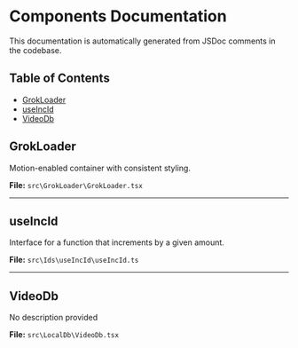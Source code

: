 # Components Documentation

This documentation is automatically generated from JSDoc comments in the codebase.

## Table of Contents
- [GrokLoader](#grokloader)
- [useIncId](#useincid)
- [VideoDb](#videodb)


## GrokLoader

Motion-enabled container with consistent styling.

**File:** `src\GrokLoader\GrokLoader.tsx`




---

## useIncId

Interface for a function that increments by a given amount.

**File:** `src\Ids\useIncId\useIncId.ts`




---

## VideoDb

No description provided

**File:** `src\LocalDb\VideoDb.tsx`




